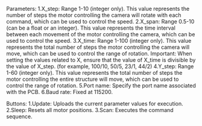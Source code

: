 Parameters:
1.X_step: Range 1-10 (integer only). This value represents the number of steps the motor controlling the camera will rotate with each command, which can be used to control the speed.
2.X_span: Range 0.5-10 (can be a float or an integer). This value represents the time interval between each movement of the motor controlling the camera, which can be used to control the speed.
3.X_time: Range 1-100 (integer only). This value represents the total number of steps the motor controlling the camera will move, which can be used to control the range of rotation.
Important: When setting the values related to X, ensure that the value of X_time is divisible by the value of X_step. (for example, 100/10, 50/5, 23/1, 44/2)
4.Y_step: Range 1-60 (integer only). This value represents the total number of steps the motor controlling the entire structure will move, which can be used to control the range of rotation.
5.Port name: Specify the port name associated with the PCB.
6.Baud rate: Fixed at 115200.

Buttons:
1.Update: Uploads the current parameter values for execution.
2.Sleep: Resets all motor positions.
3.Scan: Executes the command sequence.